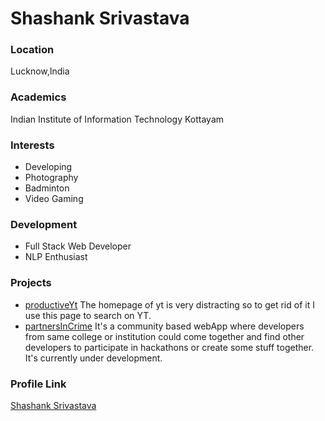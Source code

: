 # Shashank Srivastava

### Location

Lucknow,India

### Academics

Indian Institute of Information Technology Kottayam

### Interests

- Developing
- Photography
- Badminton
- Video Gaming

### Development

- Full Stack Web Developer
- NLP Enthusiast

### Projects

- [productiveYt](https://github.com/shashank1503-cipher/productiveYT) The homepage of yt is very distracting so to get rid of it I use this page to search on YT.
- [partnersInCrime](https://github.com/shashank1503-cipher/partnersInCrime) It's a community based webApp where developers from same college or institution could come together and find other developers to participate in hackathons or create some stuff together. It's currently under development.

### Profile Link

[Shashank Srivastava](https://github.com/shashank1503-cipher)
